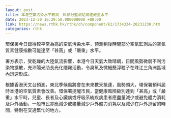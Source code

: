 ```yaml
---
layout: post
title: 本港空氣污染水平較高　料部分監測站或達嚴重水平
date: 2023-12-30 16:29:50.000000000 +08:00
link: https://news.rthk.hk/rthk/ch/component/k2/1734334-20231230.htm
categories: rthk
---
```


環保署今日錄得較平常為高的空氣污染水平，預測稍後時間部分空氣監測站的空氣質素健康指數可能達至「甚高」或「嚴重」水平。
 
署方表示，受乾燥的大陸氣流影響，本港今日天氣大致晴朗，日間風勢微弱不利污染物擴散，充沛陽光助長光化煙霧活動，令臭氧及微細懸浮粒子在珠江三角洲區域內迅速形成。

根據香港天文台預測，東北季候風將會在未來數天抵達，風勢頗大，環保署預料屆時本港的空氣質素會改善。環保署提醒市民，當健康風險級別達到「甚高」或「嚴重」水平時，兒童、長者及心臟病或呼吸系統疾病患者應盡量減少或避免體力消耗及戶外活動，一般市民亦應減少或盡量減少戶外體力消耗以及減少在戶外逗留的時間，特別在交通繁忙的地方。
